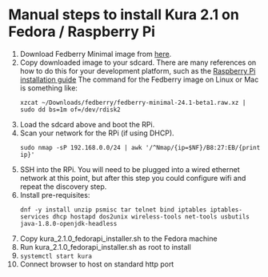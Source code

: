 Manual steps to install Kura 2.1 on Fedora / Raspberry Pi
==

1. Download Fedberry Minimal image from [here](https://github.com/fedberry/fedberry/releases).
1. Copy downloaded image to your sdcard. There are many references on how to do this for your development platform,
such as the [Raspberry Pi installation guide](https://www.raspberrypi.org/documentation/installation/installing-images/)
      The command for the Fedberry image on Linux or Mac is something like:
      ```
      xzcat ~/Downloads/fedberry/fedberry-minimal-24.1-beta1.raw.xz | sudo dd bs=1m of=/dev/rdisk2
      ```
1. Load the sdcard above and boot the RPi.
1. Scan your network for the RPi (if using DHCP).
      ```
      sudo nmap -sP 192.168.0.0/24 | awk '/^Nmap/{ip=$NF}/B8:27:EB/{print ip}'
      ```
1. SSH into the RPi. You will need to be plugged into a wired ethernet network at this point,
but after this step you could configure wifi and repeat the discovery step.
1. Install pre-requisites:
      ```
      dnf -y install unzip psmisc tar telnet bind iptables iptables-services dhcp hostapd dos2unix wireless-tools net-tools usbutils java-1.8.0-openjdk-headless
      ``` 
1. Copy kura_2.1.0_fedorapi_installer.sh to the Fedora machine
1. Run kura_2.1.0_fedorapi_installer.sh as root to install
1. `systemctl start kura`
1. Connect browser to host on standard http port
